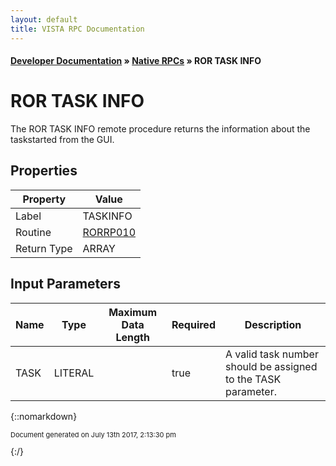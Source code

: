 ```yaml
---
layout: default
title: VISTA RPC Documentation
---
```


#### [Developer Documentation](../index) &#187; [Native RPCs](TableOfContents) &#187; ROR TASK INFO<br/>
# ROR TASK INFO

The ROR TASK INFO remote procedure returns the information about the taskstarted from the GUI.

## Properties

Property | Value
--- | ---
Label | TASKINFO
Routine | [RORRP010](http://code.osehra.org/dox/Routine_RORRP010_source.html)
Return Type | ARRAY


## Input Parameters

Name | Type | Maximum Data Length | Required | Description
--- | --- | --- | --- | ---
TASK | LITERAL |  | true | A valid task number should be assigned to the TASK parameter.



{::nomarkdown} <br/><p style="font-size: 11px">Document generated on July 13th 2017, 2:13:30 pm</p>{:/}